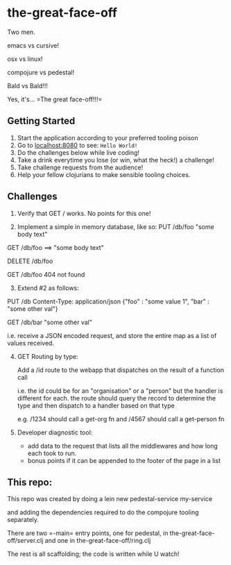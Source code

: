 # the-great-face-off

Two men.

emacs vs cursive!

osx vs linux!

compojure vs pedestal!

Bald vs Bald!!!

Yes, it's...  =The great face-off!!!=


## Getting Started

1. Start the application according to your preferred tooling poison
2. Go to [localhost:8080](http://localhost:8080/) to see: `Hello World!`
3. Do the challenges below while live coding!
4. Take a drink everytime you lose (or win, what the heck!) a challenge!
5. Take challenge requests from the audience!
6. Help your fellow clojurians to make sensible tooling choices.


## Challenges

1. Verify that GET / works.  No points for this one!

2. Implement a simple in memory database, like so:
  PUT /db/foo
  "some body text"

  GET /db/foo
  ==> "some body text"

  DELETE /db/foo

  GET /db/foo
  404 not found

3. Extend #2 as follows:

  PUT /db
  Content-Type: application/json
  {"foo" : "some value 1", "bar" : "some other val"}


  GET /db/bar
  "some other val"

  i.e. receive a JSON encoded request, and store the entire
  map as a list of values received.

4. GET Routing by type:

    Add a /id route to the webapp that dispatches on the result of a function call

    i.e. the id could be for an "organisation" or a "person" but the handler is different for each.
    the route should query the record to determine the type and then dispatch to a handler based on that type

    e.g. /1234 should call a get-org fn and /4567 should call a get-person fn

5. Developer diagnostic tool:

    * add data to the request that lists all the middlewares and how long each took to run.
    * bonus points if it can be appended to the footer of the page in a list

## This repo:

This repo was created by doing a
   lein new pedestal-service my-service

and adding the dependencies required to do the compojure tooling separately.

There are two =-main= entry points, one for pedestal, in the-great-face-off/server.clj
and one in the-great-face-off/ring.clj

The rest is all scaffolding; the code is written while U watch!
